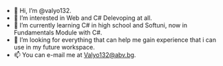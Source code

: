 - 👋 Hi, I’m @valyo132.
- 👀 I’m interested in Web and C# Delevoping at all.
- 🌱 I’m currently learning C# in high school and Softuni, now in Fundamentals Module with C#.
- 💞️ I’m looking for everything that can help me gain experience that i can use in my future workspace.
- 📫 You can e-mail me at Valyo132@abv.bg.

<!---
valyo132/valyo132 is a ✨ special ✨ repository because its `README.md` (this file) appears on your GitHub profile.
You can click the Preview link to take a look at your changes.
--->
